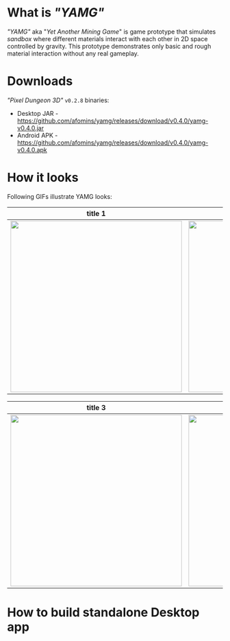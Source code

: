 # What is *"YAMG"*
*"YAMG"* aka "*Yet Another Mining Game*" is game prototype that simulates *sandbox* where different materials interact with each other in 2D space controlled by gravity. This prototype demonstrates only basic and rough material interaction without any real gameplay.

# Downloads
*"Pixel Dungeon 3D"* `v0.2.8` binaries:
 * Desktop JAR - https://github.com/afomins/yamg/releases/download/v0.4.0/yamg-v0.4.0.jar
 * Android APK - https://github.com/afomins/yamg/releases/download/v0.4.0/yamg-v0.4.0.apk
 
# How it looks
Following GIFs illustrate YAMG looks:

| title 1 | title 2 |
| --|--|
| <img src="" width="400"> | <img src="" width="400"> |

| title 3 | title 4 |
| --|--|
| <img src="" width="400"> | <img src="" width="400"> |

# How to build standalone Desktop app
